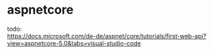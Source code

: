 # aspnetcore

todo:  
https://docs.microsoft.com/de-de/aspnet/core/tutorials/first-web-api?view=aspnetcore-5.0&tabs=visual-studio-code
